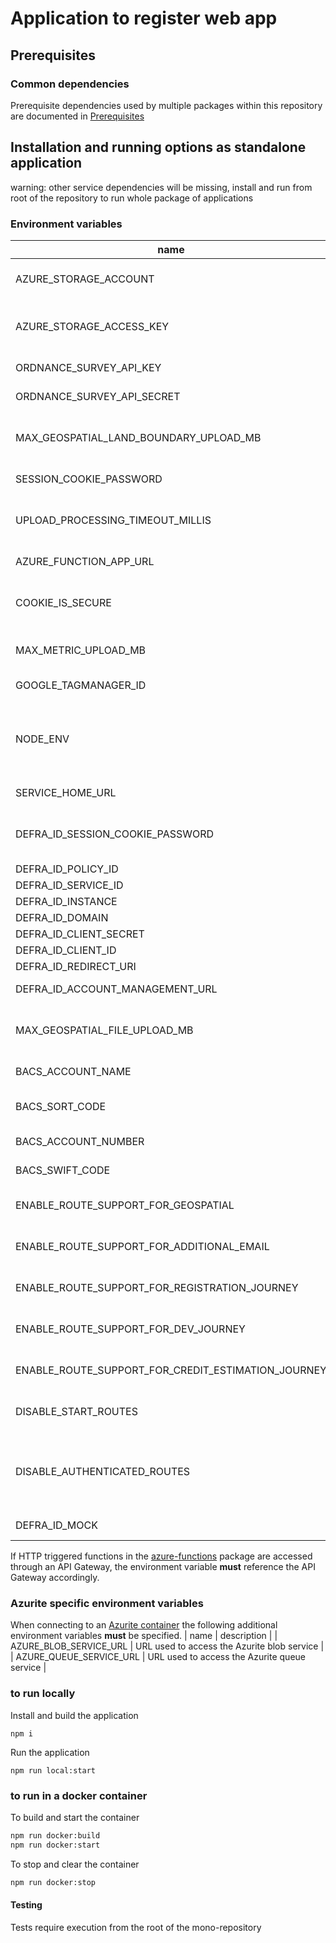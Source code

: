 # Application to register web app

## Prerequisites

### Common dependencies

Prerequisite dependencies used by multiple packages within this repository are documented in [Prerequisites](../../docs/prerequisites.md)

## Installation and running options as standalone application

warning: other service dependencies will be missing, install and run from root of the repository to run whole package of applications

### Environment variables

| name    | description | mandatory |
|---------|-------------|-----------|
| AZURE_STORAGE_ACCOUNT | Microsoft Azure or Azurite storage account name| Y |
| AZURE_STORAGE_ACCESS_KEY | Microsoft Azure or Azurite storage account shared access key | Y |
| ORDNANCE_SURVEY_API_KEY | Key used to access Ordnance Survey APIs | Y |
| ORDNANCE_SURVEY_API_SECRET | Secret used to access Ordnance Survey APIs | Y |
| MAX_GEOSPATIAL_LAND_BOUNDARY_UPLOAD_MB | Maximum size of a geospatial land boundary upload (in megabytes) | Y |
| SESSION_COOKIE_PASSWORD | Password for the session cookie | N |
| UPLOAD_PROCESSING_TIMEOUT_MILLIS | Upload processing timeout in milliseconds (defaults to 30000) | N |
| AZURE_FUNCTION_APP_URL | API URL for funtion app | Y |
| COOKIE_IS_SECURE | Sets isSecure flag for session cookie, set to true if site is SSL or false if not | N |
| MAX_METRIC_UPLOAD_MB | Maximum size of a biodiversity metric file upload (in megabytes) |
| GOOGLE_TAGMANAGER_ID | Google Tag Manager ID | N |
| NODE_ENV | sets whether environment is development, test or production, assumed production by default if undefined | N |
| SERVICE_HOME_URL | Sets the full url of service home page | N |
| DEFRA_ID_SESSION_COOKIE_PASSWORD | 32 character minimum password for session auth cookie | Y |
| DEFRA_ID_POLICY_ID | Defra ID policy ID | Y |
| DEFRA_ID_SERVICE_ID | Defra ID Service ID | Y |
| DEFRA_ID_INSTANCE | Defra ID instance ID | Y |
| DEFRA_ID_DOMAIN | Defra ID Domain | Y |
| DEFRA_ID_CLIENT_SECRET | Defra ID Client Secret | Y |
| DEFRA_ID_CLIENT_ID | Defra ID Client ID | Y |
| DEFRA_ID_REDIRECT_URI | Defra ID redirect URI | Y |
| DEFRA_ID_ACCOUNT_MANAGEMENT_URL | Defra ID account management URL | Y |
| MAX_GEOSPATIAL_FILE_UPLOAD_MB | MVP recommendation to change file size limit on geospatial files | Y |
| BACS_ACCOUNT_NAME | Natural England Bacs account name | Y |
| BACS_SORT_CODE | Natural England Bacs sort code (with no spaces) | Y |
| BACS_ACCOUNT_NUMBER | Natural England Bacs account number | Y |
| BACS_SWIFT_CODE | Natural England Bacs SWIFT / BIC code | Y |
| ENABLE_ROUTE_SUPPORT_FOR_GEOSPATIAL | Feature flag of geospatial support in the landowner journey | Y |
| ENABLE_ROUTE_SUPPORT_FOR_ADDITIONAL_EMAIL | Feature flag for additional email in the developer journey | Y |
| ENABLE_ROUTE_SUPPORT_FOR_REGISTRATION_JOURNEY | Feature flag to enable landowner/registration journey | Y |
| ENABLE_ROUTE_SUPPORT_FOR_DEV_JOURNEY | Feature flag to enable developer/allocation journey | Y |
| ENABLE_ROUTE_SUPPORT_FOR_CREDIT_ESTIMATION_JOURNEY | Feature flag to enable credit estimation journey | Y |
| DISABLE_START_ROUTES | Feature flag to turn off start page and home page routes | N |
| DISABLE_AUTHENTICATED_ROUTES | Feature flag to turn off routes dealing with authentication process and non-journey specific authenticated routes | N |
| DEFRA_ID_MOCK | Disables defra ID integration | N |

If HTTP triggered functions in the [azure-functions](../azure-functions/) package are accessed through an API Gateway, the environment variable **must** reference the API Gateway accordingly.

### Azurite specific environment variables

When connecting to an [Azurite container](../../docs/containerisation.md/#azure-storage) the following additional environment variables **must** be specified.
| name    | description |
| AZURE_BLOB_SERVICE_URL | URL used to access the Azurite blob service |
| AZURE_QUEUE_SERVICE_URL | URL used to access the Azurite queue service |

### to run locally

Install and build the application

`npm i`

Run the application

`npm run local:start`

### to run in a docker container

To build and start the container

```bash
npm run docker:build
npm run docker:start
```

To stop and clear the container

```bash
npm run docker:stop
```

#### Testing

Tests require execution from the root of the mono-repository
